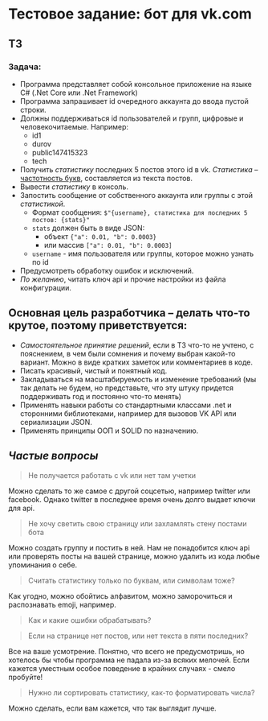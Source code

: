 # Тестовое задание: бот для vk.com

## ТЗ


### Задача:
- Программа представляет собой консольное приложение на языке C# (.Net Core или .Net Framework)
- Программа запрашивает id очередного аккаунта до ввода пустой строки.
- Должны поддерживаться id пользователей и групп, цифровые и человекочитаемые. Например:
  - id1
  - durov
  - public147415323
  - tech
- Получить *статистику* последних 5 постов этого id в vk. *Статистика* – [частотность букв](https://ru.wikipedia.org/wiki/%D0%A7%D0%B0%D1%81%D1%82%D0%BE%D1%82%D0%BD%D0%BE%D1%81%D1%82%D1%8C), составляется из текста постов.
- Вывести *статистику* в консоль.
- Запостить сообщение от собственного аккаунта или группы с этой *статистикой*.
  - Формат сообщения: `$"{username}, статистика для последних 5 постов: {stats}"`
  - `stats` должен быть в виде JSON:
    - объект `{"a": 0.01, "b": 0.0003}`
    - или массив `["a": 0.01, "b": 0.0003]`
  - `username` - имя пользователя или группы, которое можно узнать по id
- Предусмотреть обработку ошибок и исключений.
- *По желанию*, читать ключ api и прочие настройки из файла конфигурации.




 

## Основная цель разработчика – делать что-то крутое, поэтому приветствуется:
- *Самостоятельное принятие решений*, если в ТЗ что-то не учтено, с пояснением, в чем были сомнения и почему выбран какой-то вариант. Можно в виде кратких заметок или комментариев в коде.
- Писать красивый, чистый и понятный код.
- Закладываться на масштабируемость и изменение требований (мы так делать не будем, но представьте, что эту штуку придется поддерживать год и постоянно что-то менять)
- Применять навыки работы со стандартными классами .net и сторонними библиотеками, например для вызовов VK API или сериализации JSON.
- Применять принципы ООП и SOLID по назначению.



## ***Частые вопросы***
> Не получается работать с vk или нет там учетки

Можно сделать то же самое с другой соцсетью, например twitter или facebook. Однако twitter в последнее время очень долго выдает ключи для api.

>  Не хочу светить свою страницу или захламлять стену постами бота

Можно создать группу и постить в ней. Нам не понадобится ключ api или проверять посты на вашей странице, можно удалить из кода любые упоминания о себе.

> Считать статистику только по буквам, или символам тоже?

Как угодно, можно обойтись алфавитом, можно заморочиться и распознавать emoji, например.

> Как и какие ошибки обрабатывать?

> Если на странице нет постов, или нет текста в пяти последних?

Все на ваше усмотрение. Понятно, что всего не предусмотришь, но хотелось бы чтобы программа не падала из-за всяких мелочей. Если кажется уместным особое поведение в крайних случаях - смело пробуйте!

> Нужно ли сортировать статистику, как-то форматировать числа?

Можно сделать, если вам кажется, что так выглядит лучше.
